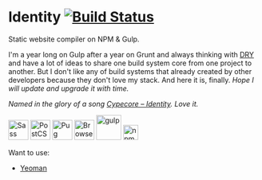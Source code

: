 # Identity [![Build Status](https://travis-ci.org/Grawl/Identity.svg?branch=master)](https://travis-ci.org/Grawl/Identity)

Static website compiler on NPM & Gulp.

I'm a year long on Gulp after a year on Grunt and always thinking with [DRY](http://www.wikiwand.com/en/Don't_repeat_yourself) and have a lot of ideas to share one build system core from one project to another. But I don't like any of build systems that already created by other developers because they don't love my stack. And here it is, finally. *Hope I will update and upgrade it with time.*

*Named in the glory of a song [Cypecore – Identity](https://youtu.be/_AzMxjumRys). Love it.*

[<img src="http://sass-lang.com/assets/img/logos/logo-b6e1ef6e.svg" alt="Sass" height="40px">](http://sass-lang.com "Sass – CSS with superpowers")
[<img src="http://postcss.github.io/postcss/logo.svg" alt="PostCSS" height="40px">](https://github.com/postcss/postcss "PostCSS – Transforming styles with JS plugins")
[<img src="https://camo.githubusercontent.com/a43de8ca816e78b1c2666f7696f449b2eeddbeca/68747470733a2f2f63646e2e7261776769742e636f6d2f7075676a732f7075672d6c6f676f2f656563343336636565386664396431373236643738333963626539396431663639343639326330632f5356472f7075672d66696e616c2d6c6f676f2d5f2d636f6c6f75722d3132382e737667" alt="Pug" height="40px">](http://pugjs.org "Pug – robust, elegant, feature rich template engine for Node.js")
[<img src="https://browsersync.io/brand-assets/logo-red.svg" alt="Browsersync" height="40px">](https://browsersync.io "Browsersync – Time-saving synchronised browser testing")
[<img src="https://raw.githubusercontent.com/gulpjs/artwork/master/gulp.png" alt="gulp" height="50px">](http://gulpjs.com "gulp – Automate and enhance your workflow")
[<img src="https://www.npmjs.com/static/images/npm-logo.svg" alt="npm" height="30px">](https://www.npmjs.com "npm – package manager")

Want to use:
- [Yeoman](http://yeoman.io/)
